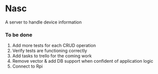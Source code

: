 # Nasc
A server to handle device information


### To be done
1. Add more tests for each CRUD operation
2. Verify tests are functioning correctly
3. Add tasks to trello for the coming work
4. Remove vector & add DB support when confident of application logic
5. Connect to Rpi
